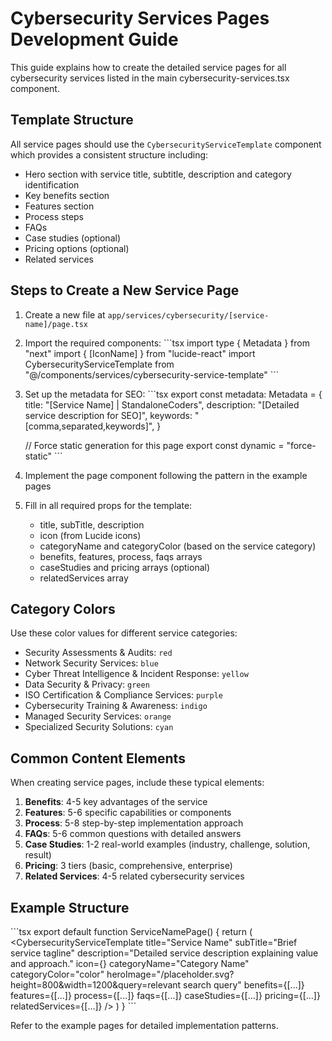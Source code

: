 # Cybersecurity Services Pages Development Guide

This guide explains how to create the detailed service pages for all cybersecurity services listed in the main cybersecurity-services.tsx component.

## Template Structure

All service pages should use the `CybersecurityServiceTemplate` component which provides a consistent structure including:

- Hero section with service title, subtitle, description and category identification
- Key benefits section
- Features section
- Process steps
- FAQs
- Case studies (optional)
- Pricing options (optional)
- Related services

## Steps to Create a New Service Page

1. Create a new file at `app/services/cybersecurity/[service-name]/page.tsx`
2. Import the required components:
   \`\`\`tsx
   import type { Metadata } from "next"
   import { [IconName] } from "lucide-react"
   import CybersecurityServiceTemplate from "@/components/services/cybersecurity-service-template"
   \`\`\`
3. Set up the metadata for SEO:
   \`\`\`tsx
   export const metadata: Metadata = {
     title: "[Service Name] | StandaloneCoders",
     description: "[Detailed service description for SEO]",
     keywords: "[comma,separated,keywords]",
   }
   
   // Force static generation for this page
   export const dynamic = "force-static"
   \`\`\`
4. Implement the page component following the pattern in the example pages
5. Fill in all required props for the template:
   - title, subTitle, description
   - icon (from Lucide icons)
   - categoryName and categoryColor (based on the service category)
   - benefits, features, process, faqs arrays
   - caseStudies and pricing arrays (optional)
   - relatedServices array

## Category Colors

Use these color values for different service categories:

- Security Assessments & Audits: `red`
- Network Security Services: `blue`
- Cyber Threat Intelligence & Incident Response: `yellow`
- Data Security & Privacy: `green`
- ISO Certification & Compliance Services: `purple`
- Cybersecurity Training & Awareness: `indigo`
- Managed Security Services: `orange`
- Specialized Security Solutions: `cyan`

## Common Content Elements

When creating service pages, include these typical elements:

1. **Benefits**: 4-5 key advantages of the service
2. **Features**: 5-6 specific capabilities or components
3. **Process**: 5-8 step-by-step implementation approach
4. **FAQs**: 5-6 common questions with detailed answers
5. **Case Studies**: 1-2 real-world examples (industry, challenge, solution, result)
6. **Pricing**: 3 tiers (basic, comprehensive, enterprise)
7. **Related Services**: 4-5 related cybersecurity services

## Example Structure

\`\`\`tsx
export default function ServiceNamePage() {
  return (
    <CybersecurityServiceTemplate 
      title="Service Name"
      subTitle="Brief service tagline"
      description="Detailed service description explaining value and approach."
      icon={<Icon className="h-6 w-6 text-white" />}
      categoryName="Category Name"
      categoryColor="color"
      heroImage="/placeholder.svg?height=800&width=1200&query=relevant search query"
      benefits={[...]}
      features={[...]}
      process={[...]}
      faqs={[...]}
      caseStudies={[...]}
      pricing={[...]}
      relatedServices={[...]}
    />
  )
}
\`\`\`

Refer to the example pages for detailed implementation patterns.
